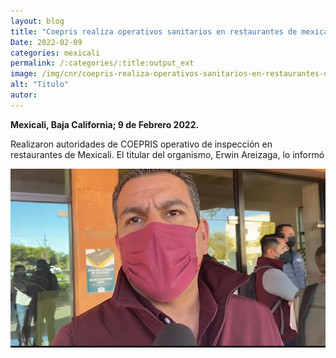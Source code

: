 ```yaml
---
layout: blog
title: "Coepris realiza operativos sanitarios en restaurantes de mexicali"
Date: 2022-02-09
categories: mexicali
permalink: /:categories/:title:output_ext
image: /img/cnr/coepris-realiza-operativos-sanitarios-en-restaurantes-de-mexicali.png
alt: "Titulo"
autor:
---
```


**Mexicali, Baja California; 9 de Febrero 2022.** 

Realizaron autoridades de COEPRIS operativo de inspección en restaurantes de Mexicali. El titular del organismo, Erwin Areizaga, lo informó

<div id="carouselExampleSlidesOnly" class="carousel slide" data-ride="carousel">
  <div class="carousel-inner">
    <div class="carousel-item active">
       <img class="d-block w-100" src="/img/cnr/coepris-realiza-operativos-sanitarios-en-restaurantes-de-mexicali.png" loading="lazy"  alt="Titulo">
    </div>
  </div>
</div>